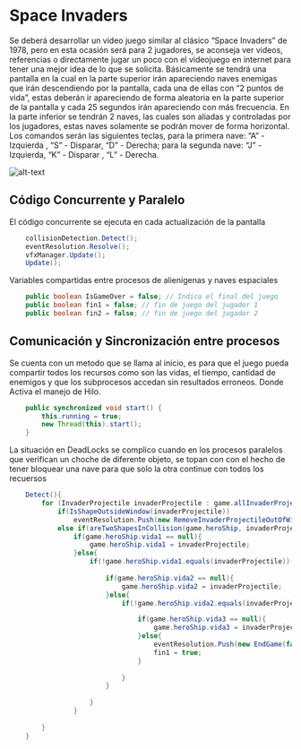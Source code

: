# Space Invaders
Se deberá desarrollar un video juego similar al clásico “Space Invaders” de 1978, pero en
esta ocasión será para 2 jugadores, se aconseja ver videos, referencias o directamente
jugar un poco con el videojuego en internet para tener una mejor idea de lo que se
solicita.
Básicamente se tendrá una pantalla en la cual en la parte superior irán apareciendo naves
enemigas que irán descendiendo por la pantalla, cada una de ellas con “2 puntos de vida”,
estas deberán ir apareciendo de forma aleatoria en la parte superior de la pantalla y cada
25 segundos irán apareciendo con más frecuencia. En la parte inferior se tendrán 2 naves,
las cuales son aliadas y controladas por los jugadores, estas naves solamente se podrán
mover de forma horizontal. Los comandos serán las siguientes teclas, para la primera
nave: “A” - Izquierda , “S” - Disparar, “D” - Derecha; para la segunda nave: “J” - Izquierda,
“K” - Disparar , “L” - Derecha.

![alt-text](https://github.com/LuisLVar/Hilos-Procesos.git/blob/master/SpaceInvaders/img/space.png)

## Código Concurrente y Paralelo
El código concurrente se ejecuta en cada actualización de la pantalla

```java
    collisionDetection.Detect();
    eventResolution.Resolve();
    vfxManager.Update();
    Update();
```

Variables compartidas entre procesos de alienigenas y naves espaciales
```java
    public boolean IsGameOver = false; // Indica el final del juego 
    public boolean fin1 = false; // fin de juego del jugador 1
    public boolean fin2 = false; // fin de juego del jugador 2
```

## Comunicación y Sincronización entre procesos
Se cuenta con un metodo que se llama al inicio, es para que el juego pueda compartir todos los recursos como son las vidas, el tiempo, cantidad de enemigos y que los subprocesos accedan sin resultados erroneos. Donde Activa el manejo de Hilo.

```java
    public synchronized void start() {
        this.running = true;
        new Thread(this).start();
    }
```
La situación en DeadLocks se complico cuando en los procesos paralelos que verifican un choche de diferente objeto, se topan con con el hecho de tener bloquear una nave para que solo la otra continue con todos los recuersos
```java
    Detect(){
        for (InvaderProjectile invaderProjectile : game.allInvaderProjectiles){
            if(IsShapeOutsideWindow(invaderProjectile))
                eventResolution.Push(new RemoveInvaderProjectileOutOfWindow(invaderProjectile));
            else if(areTwoShapesInCollision(game.heroShip, invaderProjectile))
                if(game.heroShip.vida1 == null){
                    game.heroShip.vida1 = invaderProjectile;
                }else{
                    if(!game.heroShip.vida1.equals(invaderProjectile)){
                        
                        if(game.heroShip.vida2 == null){
                            game.heroShip.vida2 = invaderProjectile;
                        }else{
                            if(!game.heroShip.vida2.equals(invaderProjectile)){

                                if(game.heroShip.vida3 == null){
                                    game.heroShip.vida3 = invaderProjectile;
                                }else{
                                    eventResolution.Push(new EndGame(false));
                                    fin1 = true;
                                }
                                
                            }
                        }
                        
                    }
                }
                    
        }
    }
```
   